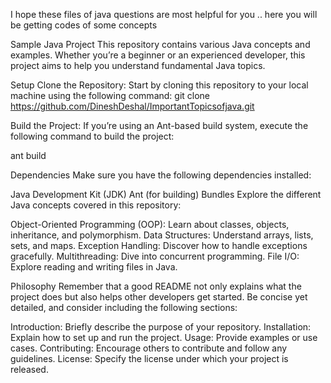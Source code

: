 I hope these files of java questions are most helpful for you ..
here you will be getting codes of some concepts 



Sample Java Project
This repository contains various Java concepts and examples. Whether you’re a beginner or an experienced developer, this project aims to help you understand fundamental Java topics.

Setup
Clone the Repository: Start by cloning this repository to your local machine using the following command:
git clone https://github.com/DineshDeshal/ImportantTopicsofjava.git

Build the Project: If you’re using an Ant-based build system, execute the following command to build the project:

ant build

Dependencies
Make sure you have the following dependencies installed:

Java Development Kit (JDK)
Ant (for building)
Bundles
Explore the different Java concepts covered in this repository:

Object-Oriented Programming (OOP): Learn about classes, objects, inheritance, and polymorphism.
Data Structures: Understand arrays, lists, sets, and maps.
Exception Handling: Discover how to handle exceptions gracefully.
Multithreading: Dive into concurrent programming.
File I/O: Explore reading and writing files in Java.

Philosophy
Remember that a good README not only explains what the project does but also helps other developers get started. Be concise yet detailed, and consider including the following sections:

Introduction: Briefly describe the purpose of your repository.
Installation: Explain how to set up and run the project.
Usage: Provide examples or use cases.
Contributing: Encourage others to contribute and follow any guidelines.
License: Specify the license under which your project is released.
